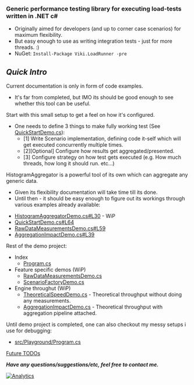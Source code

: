 ### Generic performance testing library for executing load-tests written in .NET c# ###
* Originally aimed for developers (and up to corner case scenarios) for maximum flexibility.
* But easy enough to use as writing integration tests - just for more threads. :)
* NuGet: `Install-Package Viki.LoadRunner -pre`


## *Quick Intro*
Current documentation is only in form of code examples. 
* It's far from completed, but IMO its should be good enough to see whether this tool can be useful.

Start with this small setup to get a feel on how it's configured.
* One needs to define 3 things to make fully working test (See [QuickStartDemo.cs](/demo/Guides/QuickStart/QuickStartDemo.cs)):
  - [1] Write Scenario implementation, defining code it-self which will get executed concurrently multiple times.
  - [2][Optional] Configure how results get aggregated/presented.
  - [3] Configure strategy on how test gets executed (e.g. How much threads, how long it should run. etc...)

HistogramAggregator is a powerful tool of its own which can aggregate any generic data.
 * Given its flexibility documentation will take time till its done.
 * Until then - it should be easy enough to figure out its workings through various examples already available:
  - [HistogramAggregatorDemo.cs#L30](/demo/Guides/Aggregation/HistogramAggregatorDemo.cs#L30) - WiP
  - [QuickStartDemo.cs#L64](/demo/Guides/QuickStart/QuickStartDemo.cs#L64)
  - [RawDataMeasurementsDemo.cs#L59](/demo/Guides/Aggregation/RawDataMeasurementsDemo.cs#L59)
  - [AggregationImpactDemo.cs#L39](/demo/Theoretical/AggregationImpactDemo.cs#L39)

Rest of the demo project:
 * Index
   - [Program.cs](/demo/Program.cs)
 * Feature specific demos (WiP)
   - [RawDataMeasurementsDemo.cs](/demo/Guides/Aggregation/RawDataMeasurementsDemo.cs)
   - [ScenarioFactoryDemo.cs](/demo/Guides/StrategyBuilderFeatures/ScenarioFactoryDemo.cs)
 * Engine throughut (WiP)
   - [TheoreticalSpeedDemo.cs](demo/Theoretical/TheoreticalSpeedDemo.cs) - Theoretical throughput without doing any measurements.
   - [AggregationImpactDemo.cs](demo/Theoretical/AggregationImpactDemo.cs) - Theoretical throughput with aggregation pipeline attached.
  
Until demo project is completed, one can also checkout my messy setups i use for debugging:
 * [src/Playground/Program.cs](/src/Viki.LoadRunner.Playground/Program.cs)
  
[Future TODOs](../../wiki/TODOs)

***Have any questions/suggestions/etc, feel free to contact me.***

[![Analytics](https://ga-beacon.appspot.com/UA-71045586-1/LoadRunner/readme?pixel)](https://github.com/Vycka/LoadRunner)
